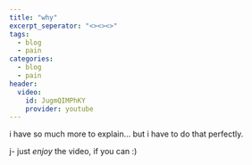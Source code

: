 ```yaml
---
title: "why"
excerpt_seperator: "<><><>"
tags:
  - blog
  - pain
categories:
  - blog
  - pain
header:
  video: 
    id: JugmQIMPhKY
    provider: youtube
---
```


i have so much more to explain… but i have to do that perfectly.

j- just *enjoy* the video, if you can :)